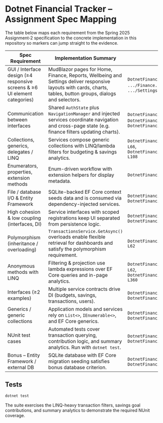 # Dotnet Financial Tracker – Assignment Spec Mapping

The table below maps each requirement from the Spring 2025 Assignment‑2 specification to the concrete implementation in this repository so markers can jump straight to the evidence.

| Spec Requirement | Implementation Summary | Key Paths |
| - | - | - |
| GUI / Interface design (≥4 responsive screens & ≥6 UI element categories) | MudBlazor pages for Home, Finance, Reports, Wellbeing and Settings deliver responsive layouts with cards, charts, tables, button groups, dialogs and selectors. | `DotnetFinancialTrackerApp/Components/Pages/Home.razor`, `.../Finance.razor`, `.../Reports.razor`, `.../Wellbeing.razor`, `.../Settings.razor` |
| Communication between interfaces | Shared `AuthState` plus `NavigationManager` and injected services coordinate navigation and cross-page state (e.g. finance filters updating charts). | `DotnetFinancialTrackerApp/Services/AuthState.cs`, `DotnetFinancialTrackerApp/Components/Layout/MainLayout.razor`, `DotnetFinancialTrackerApp/Components/Pages/Finance.razor` |
| Collections, generics, delegates / LINQ | Services compose generic collections with LINQ/lambda filters for budgeting & savings analytics. | `DotnetFinancialTrackerApp/Services/TransactionsService.cs#L18-L66`, `DotnetFinancialTrackerApp/Services/SavingsGoalService.cs#L24-L108` |
| Enumerators, properties, extension methods | Enum-driven workflow with extension helpers for display metadata. | `DotnetFinancialTrackerApp/Models/TransactionType.cs` |
| File / database I/O & Entity Framework | SQLite-backed EF Core context seeds data and is consumed via dependency-injected services. | `DotnetFinancialTrackerApp/Data/AppDbContext.cs`, `DotnetFinancialTrackerApp/MauiProgram.cs` |
| High cohesion & low coupling (interfaces, DI) | Service interfaces with scoped registrations keep UI separated from persistence logic. | `DotnetFinancialTrackerApp/Services/ISavingsGoalService.cs`, `DotnetFinancialTrackerApp/MauiProgram.cs` |
| Polymorphism (inheritance / overloading) | `TransactionsService.GetAsync()` overloads enable flexible retrieval for dashboards and satisfy the polymorphism requirement. | `DotnetFinancialTrackerApp/Services/TransactionsService.cs#L13-L62` |
| Anonymous methods with LINQ | Filtering & projection use lambda expressions over EF Core queries and in-page analytics. | `DotnetFinancialTrackerApp/Services/TransactionsService.cs#L24-L62`, `DotnetFinancialTrackerApp/Components/Pages/Reports.razor#L220-L360` |
| Interfaces (≥2 examples) | Multiple service contracts drive DI (budgets, savings, transactions, users). | `DotnetFinancialTrackerApp/Services/IBudgetsService.cs`, `DotnetFinancialTrackerApp/Services/ISavingsGoalService.cs` |
| Generics / generic collections | Application models and services rely on `List<>`, `IEnumerable<>`, and EF Core generics. | `DotnetFinancialTrackerApp/Services/SavingsGoalService.cs`, `DotnetFinancialTrackerApp/Models/SavingsGoal.cs` |
| NUnit test cases | Automated tests cover transaction querying, contribution logic, and summary analytics. Run with `dotnet test`. | `DotnetFinancialTrackerApp.Tests/TransactionsServiceTests.cs`, `DotnetFinancialTrackerApp.Tests/SavingsGoalServiceTests.cs` |
| Bonus – Entity Framework / external DB | SQLite database with EF Core migration seeding satisfies bonus database criterion. | `DotnetFinancialTrackerApp/MauiProgram.cs`, `DotnetFinancialTrackerApp/Data/AppDbContext.cs` |

## Tests

```bash
dotnet test
```

The suite exercises the LINQ-heavy transaction filters, savings goal contributions, and summary analytics to demonstrate the required NUnit coverage.

